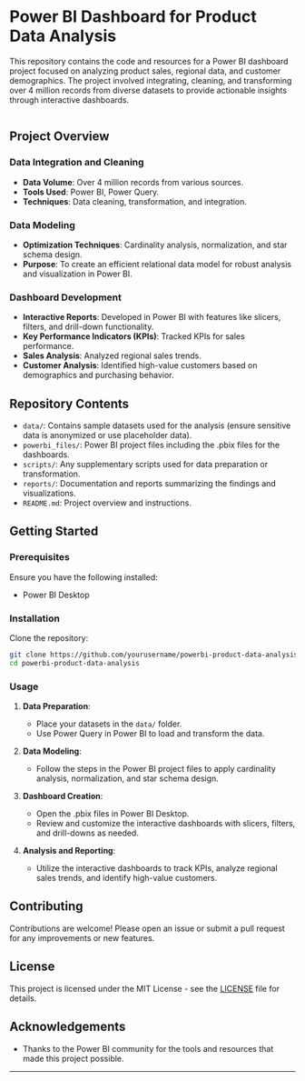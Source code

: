 # Power BI Dashboard for Product Data Analysis

This repository contains the code and resources for a Power BI dashboard project focused on analyzing product sales, regional data, and customer demographics. The project involved integrating, cleaning, and transforming over 4 million records from diverse datasets to provide actionable insights through interactive dashboards.

<img src= "">


## Project Overview

### Data Integration and Cleaning
- **Data Volume**: Over 4 million records from various sources.
- **Tools Used**: Power BI, Power Query.
- **Techniques**: Data cleaning, transformation, and integration.

### Data Modeling
- **Optimization Techniques**: Cardinality analysis, normalization, and star schema design.
- **Purpose**: To create an efficient relational data model for robust analysis and visualization in Power BI.

### Dashboard Development
- **Interactive Reports**: Developed in Power BI with features like slicers, filters, and drill-down functionality.
- **Key Performance Indicators (KPIs)**: Tracked KPIs for sales performance.
- **Sales Analysis**: Analyzed regional sales trends.
- **Customer Analysis**: Identified high-value customers based on demographics and purchasing behavior.

## Repository Contents

- `data/`: Contains sample datasets used for the analysis (ensure sensitive data is anonymized or use placeholder data).
- `powerbi_files/`: Power BI project files including the .pbix files for the dashboards.
- `scripts/`: Any supplementary scripts used for data preparation or transformation.
- `reports/`: Documentation and reports summarizing the findings and visualizations.
- `README.md`: Project overview and instructions.

## Getting Started

### Prerequisites

Ensure you have the following installed:
- Power BI Desktop

### Installation

Clone the repository:
```bash
git clone https://github.com/yourusername/powerbi-product-data-analysis.git
cd powerbi-product-data-analysis
```

### Usage

1. **Data Preparation**:
   - Place your datasets in the `data/` folder.
   - Use Power Query in Power BI to load and transform the data.

2. **Data Modeling**:
   - Follow the steps in the Power BI project files to apply cardinality analysis, normalization, and star schema design.
   
3. **Dashboard Creation**:
   - Open the .pbix files in Power BI Desktop.
   - Review and customize the interactive dashboards with slicers, filters, and drill-downs as needed.

4. **Analysis and Reporting**:
   - Utilize the interactive dashboards to track KPIs, analyze regional sales trends, and identify high-value customers.

## Contributing

Contributions are welcome! Please open an issue or submit a pull request for any improvements or new features.

## License

This project is licensed under the MIT License - see the [LICENSE](LICENSE) file for details.

## Acknowledgements

- Thanks to the Power BI community for the tools and resources that made this project possible.

---
